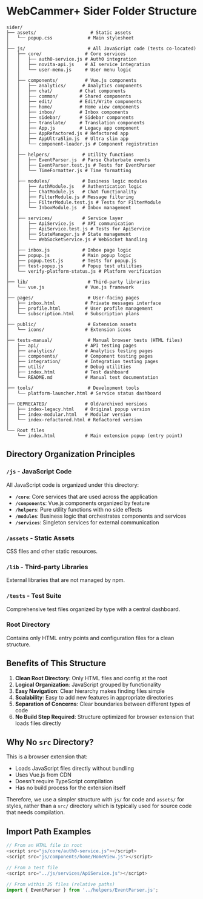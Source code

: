 # WebCammer+ Sider Folder Structure

```
sider/
├── assets/                    # Static assets
│   └── popup.css             # Main stylesheet
│
├── js/                       # All JavaScript code (tests co-located)
│   ├── core/                # Core services
│   │   ├── auth0-service.js # Auth0 integration
│   │   ├── novita-api.js    # AI service integration
│   │   └── user-menu.js     # User menu logic
│   │
│   ├── components/          # Vue.js components
│   │   ├── analytics/      # Analytics components
│   │   ├── chat/          # Chat components
│   │   ├── common/        # Shared components
│   │   ├── edit/          # Edit/Write components
│   │   ├── home/          # Home view components
│   │   ├── inbox/         # Inbox components
│   │   ├── sidebar/       # Sidebar components
│   │   ├── translate/     # Translation components
│   │   ├── App.js         # Legacy app component
│   │   ├── AppRefactored.js # Refactored app
│   │   ├── AppUltraSlim.js  # Ultra slim app
│   │   └── component-loader.js # Component registration
│   │
│   ├── helpers/            # Utility functions
│   │   ├── EventParser.js  # Parse Chaturbate events
│   │   ├── EventParser.test.js # Tests for EventParser
│   │   └── TimeFormatter.js # Time formatting
│   │
│   ├── modules/            # Business logic modules
│   │   ├── AuthModule.js   # Authentication logic
│   │   ├── ChatModule.js   # Chat functionality
│   │   ├── FilterModule.js # Message filtering
│   │   ├── FilterModule.test.js # Tests for FilterModule
│   │   └── InboxModule.js  # Inbox management
│   │
│   ├── services/           # Service layer
│   │   ├── ApiService.js   # API communication
│   │   ├── ApiService.test.js # Tests for ApiService
│   │   ├── StateManager.js # State management
│   │   └── WebSocketService.js # WebSocket handling
│   │
│   ├── inbox.js            # Inbox page logic
│   ├── popup.js            # Main popup logic
│   ├── popup.test.js       # Tests for popup.js
│   ├── test-popup.js       # Popup test utilities
│   └── verify-platform-status.js # Platform verification
│
├── lib/                      # Third-party libraries
│   └── vue.js               # Vue.js framework
│
├── pages/                    # User-facing pages
│   ├── inbox.html           # Private messages interface
│   ├── profile.html         # User profile management
│   └── subscription.html    # Subscription plans
│
├── public/                   # Extension assets
│   └── icons/               # Extension icons
│
├── tests-manual/             # Manual browser tests (HTML files)
│   ├── api/                 # API testing pages
│   ├── analytics/           # Analytics testing pages
│   ├── components/          # Component testing pages
│   ├── integration/         # Integration testing pages
│   ├── utils/               # Debug utilities
│   ├── index.html           # Test dashboard
│   └── README.md            # Manual test documentation
│
├── tools/                    # Development tools
│   └── platform-launcher.html # Service status dashboard
│
├── DEPRECATED/              # Old/archived versions
│   ├── index-legacy.html    # Original popup version
│   ├── index-modular.html   # Modular version
│   └── index-refactored.html # Refactored version
│
└── Root files
    └── index.html           # Main extension popup (entry point)
```

## Directory Organization Principles

### `/js` - JavaScript Code
All JavaScript code is organized under this directory:
- **`/core`**: Core services that are used across the application
- **`/components`**: Vue.js components organized by feature
- **`/helpers`**: Pure utility functions with no side effects
- **`/modules`**: Business logic that orchestrates components and services
- **`/services`**: Singleton services for external communication

### `/assets` - Static Assets
CSS files and other static resources.

### `/lib` - Third-party Libraries
External libraries that are not managed by npm.

### `/tests` - Test Suite
Comprehensive test files organized by type with a central dashboard.

### Root Directory
Contains only HTML entry points and configuration files for a clean structure.

## Benefits of This Structure

1. **Clean Root Directory**: Only HTML files and config at the root
2. **Logical Organization**: JavaScript grouped by functionality
3. **Easy Navigation**: Clear hierarchy makes finding files simple
4. **Scalability**: Easy to add new features in appropriate directories
5. **Separation of Concerns**: Clear boundaries between different types of code
6. **No Build Step Required**: Structure optimized for browser extension that loads files directly

## Why No `src` Directory?

This is a browser extension that:
- Loads JavaScript files directly without bundling
- Uses Vue.js from CDN
- Doesn't require TypeScript compilation
- Has no build process for the extension itself

Therefore, we use a simpler structure with `js/` for code and `assets/` for styles, rather than a `src/` directory which is typically used for source code that needs compilation.

## Import Path Examples

```javascript
// From an HTML file in root
<script src="js/core/auth0-service.js"></script>
<script src="js/components/home/HomeView.js"></script>

// From a test file
<script src="../js/services/ApiService.js"></script>

// From within JS files (relative paths)
import { EventParser } from '../helpers/EventParser.js';
```